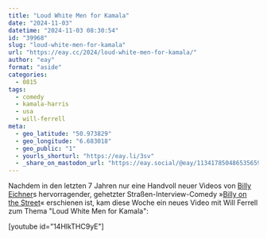 ```yaml
---
title: "Loud White Men for Kamala"
date: "2024-11-03"
datetime: "2024-11-03 08:30:54"
id: "39968"
slug: "loud-white-men-for-kamala"
url: "https://eay.cc/2024/loud-white-men-for-kamala/"
author: "eay"
format: "aside"
categories:
  - 0815
tags:
  - comedy
  - kamala-harris
  - usa
  - will-ferrell
meta:
  - geo_latitude: "50.973829"
  - geo_longitude: "6.683018"
  - geo_public: "1"
  - yourls_shorturl: "https://eay.li/3sv"
  - _share_on_mastodon_url: "https://eay.social/@eay/113417850486535659"
---
```


Nachdem in den letzten 7 Jahren nur eine Handvoll neuer Videos von [Billy Eichner](https://en.wikipedia.org/wiki/Billy_Eichner)s hervorragender, gehetzter Straßen-Interview-Comedy »[Billy on the Street](https://en.wikipedia.org/wiki/Billy_on_the_Street)« erschienen ist, kam diese Woche ein neues Video mit Will Ferrell zum Thema "Loud White Men for Kamala":

\[youtube id="14HlkTHC9yE"\]
